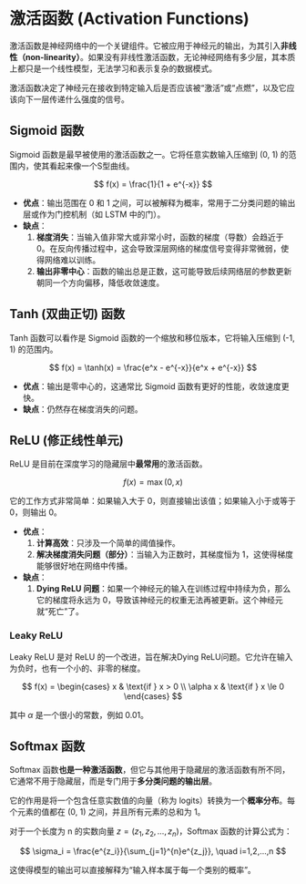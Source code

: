 # 激活函数 (Activation Functions)

激活函数是神经网络中的一个关键组件。它被应用于神经元的输出，为其引入**非线性（non-linearity）**。如果没有非线性激活函数，无论神经网络有多少层，其本质上都只是一个线性模型，无法学习和表示复杂的数据模式。

激活函数决定了神经元在接收到特定输入后是否应该被“激活”或“点燃”，以及它应该向下一层传递什么强度的信号。

## Sigmoid 函数

Sigmoid 函数是最早被使用的激活函数之一。它将任意实数输入压缩到 (0, 1) 的范围内，使其看起来像一个S型曲线。

$$ f(x) = \frac{1}{1 + e^{-x}} $$

-   **优点**：输出范围在 0 和 1 之间，可以被解释为概率，常用于二分类问题的输出层或作为门控机制（如 LSTM 中的门）。
-   **缺点**：
    1.  **梯度消失**：当输入值非常大或非常小时，函数的梯度（导数）会趋近于 0。在反向传播过程中，这会导致深层网络的梯度信号变得非常微弱，使得网络难以训练。
    2.  **输出非零中心**：函数的输出总是正数，这可能导致后续网络层的参数更新朝同一个方向偏移，降低收敛速度。

## Tanh (双曲正切) 函数

Tanh 函数可以看作是 Sigmoid 函数的一个缩放和移位版本，它将输入压缩到 (-1, 1) 的范围内。

$$ f(x) = \tanh(x) = \frac{e^x - e^{-x}}{e^x + e^{-x}} $$

-   **优点**：输出是零中心的，这通常比 Sigmoid 函数有更好的性能，收敛速度更快。
-   **缺点**：仍然存在梯度消失的问题。

## ReLU (修正线性单元)

ReLU 是目前在深度学习的隐藏层中**最常用**的激活函数。

$$ f(x) = \max(0, x) $$

它的工作方式非常简单：如果输入大于 0，则直接输出该值；如果输入小于或等于 0，则输出 0。

-   **优点**：
    1.  **计算高效**：只涉及一个简单的阈值操作。
    2.  **解决梯度消失问题（部分）**：当输入为正数时，其梯度恒为 1，这使得梯度能够很好地在网络中传播。
-   **缺点**：
    1.  **Dying ReLU 问题**：如果一个神经元的输入在训练过程中持续为负，那么它的梯度将永远为 0，导致该神经元的权重无法再被更新。这个神经元就“死亡”了。

### Leaky ReLU

Leaky ReLU 是对 ReLU 的一个改进，旨在解决Dying ReLU问题。它允许在输入为负时，也有一个小的、非零的梯度。

$$ f(x) = \begin{cases} x & \text{if } x > 0 \\ \alpha x & \text{if } x \le 0 \end{cases} $$

其中 $\alpha$ 是一个很小的常数，例如 0.01。

## Softmax 函数

Softmax 函数**也是一种激活函数**，但它与其他用于隐藏层的激活函数有所不同，它通常不用于隐藏层，而是专门用于**多分类问题的输出层**。

它的作用是将一个包含任意实数值的向量（称为 logits）转换为一个**概率分布**。每个元素的值都在 (0, 1) 之间，并且所有元素的总和为 1。

对于一个长度为 n 的实数向量 $z=(z_1, z_2, \dots, z_n)$，Softmax 函数的计算公式为：

$$ \sigma_i = \frac{e^{z_i}}{\sum_{j=1}^{n}e^{z_j}}, \quad i=1,2,...,n $$

这使得模型的输出可以直接解释为“输入样本属于每一个类别的概率”。
